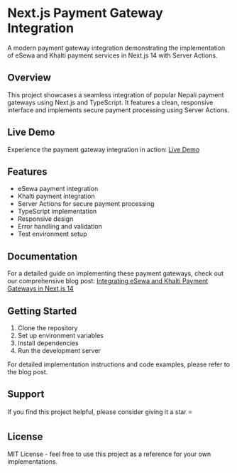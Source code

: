 # Next.js Payment Gateway Integration

A modern payment gateway integration demonstrating the implementation of eSewa and Khalti payment services in Next.js 14 with Server Actions.

## Overview

This project showcases a seamless integration of popular Nepali payment gateways using Next.js and TypeScript. It features a clean, responsive interface and implements secure payment processing using Server Actions.

## Live Demo

Experience the payment gateway integration in action:
[Live Demo](https://payment-gateway-mu-gold.vercel.app/)

## Features

- eSewa payment integration
- Khalti payment integration
- Server Actions for secure payment processing
- TypeScript implementation
- Responsive design
- Error handling and validation
- Test environment setup

## Documentation

For a detailed guide on implementing these payment gateways, check out our comprehensive blog post:
[Integrating eSewa and Khalti Payment Gateways in Next.js 14](https://medium.com/@paudelronish/integrating-esewa-and-khalti-payment-gateways-in-next-js-14-with-server-actions-f15729ffae3e)

## Getting Started

1. Clone the repository
2. Set up environment variables
3. Install dependencies
4. Run the development server

For detailed implementation instructions and code examples, please refer to the blog post.

## Support

If you find this project helpful, please consider giving it a star ⭐

## License

MIT License - feel free to use this project as a reference for your own implementations.
